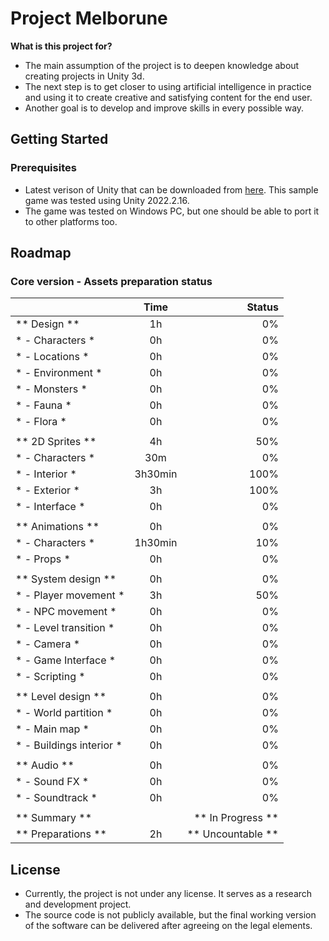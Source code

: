 # Project Melborune

**What is this project for?**

- The main assumption of the project is to deepen knowledge about creating projects in Unity 3d.
- The next step is to get closer to using artificial intelligence in practice and using it to create creative and satisfying content for the end user.
- Another goal is to develop and improve skills in every possible way.

## Getting Started

### Prerequisites

- Latest verison of Unity that can be downloaded from [here](https://unity3d.com/get-unity/download). This sample game was tested using Unity 2022.2.16.
- The game was tested on Windows PC, but one should be able to port it to other platforms too.

## Roadmap

### Core version - Assets preparation status

|                              | Time              | Status            |
| :--------------------------- | :---------------: | ----------------: |
| ** Design                 ** | 1h                | 0%                |
| * - Characters             * | 0h                | 0%                |
| * - Locations              * | 0h                | 0%                |
| * - Environment            * | 0h                | 0%                |
| * - Monsters               * | 0h                | 0%                |
| * - Fauna                  * | 0h                | 0%                |
| * - Flora                  * | 0h                | 0%                |
|                              |                   |                   |
| ** 2D Sprites             ** | 4h                | 50%               |
| * - Characters             * | 30m               | 0%                |
| * - Interior               * | 3h30min           | 100%              |
| * - Exterior               * | 3h                | 100%              |
| * - Interface              * | 0h                | 0%                |
|                              |                   |                   |
| ** Animations             ** | 0h                | 0%                |
| * - Characters             * | 1h30min           | 10%               |
| * - Props                  * | 0h                | 0%                |
|                              |                   |                   |
| ** System design          ** | 0h                | 0%                |
| * - Player movement        * | 3h                | 50%               |
| * - NPC movement           * | 0h                | 0%                |
| * - Level transition       * | 0h                | 0%                |
| * - Camera                 * | 0h                | 0%                |
| * - Game Interface         * | 0h                | 0%                |
| * - Scripting              * | 0h                | 0%                |
|                              |                   |                   |
| ** Level design           ** | 0h                | 0%                |
| * - World partition        * | 0h                | 0%                |
| * - Main map               * | 0h                | 0%                |
| * - Buildings interior     * | 0h                | 0%                |
|                              |                   |                   |
| ** Audio                  ** | 0h                | 0%                |
| * - Sound FX               * | 0h                | 0%                |
| * - Soundtrack             * | 0h                | 0%                |
|                              |                   |                   |
| ** Summary                ** |                   | ** In Progress ** |
| ** Preparations           ** | 2h                | ** Uncountable ** |

## License

- Currently, the project is not under any license. It serves as a research and development project.
- The source code is not publicly available, but the final working version of the software can be delivered after agreeing on the legal elements.
